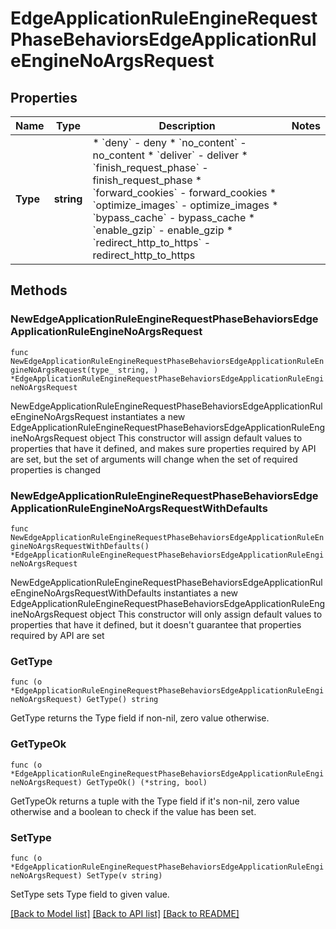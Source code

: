 # EdgeApplicationRuleEngineRequestPhaseBehaviorsEdgeApplicationRuleEngineNoArgsRequest

## Properties

Name | Type | Description | Notes
------------ | ------------- | ------------- | -------------
**Type** | **string** | * &#x60;deny&#x60; - deny * &#x60;no_content&#x60; - no_content * &#x60;deliver&#x60; - deliver * &#x60;finish_request_phase&#x60; - finish_request_phase * &#x60;forward_cookies&#x60; - forward_cookies * &#x60;optimize_images&#x60; - optimize_images * &#x60;bypass_cache&#x60; - bypass_cache * &#x60;enable_gzip&#x60; - enable_gzip * &#x60;redirect_http_to_https&#x60; - redirect_http_to_https | 

## Methods

### NewEdgeApplicationRuleEngineRequestPhaseBehaviorsEdgeApplicationRuleEngineNoArgsRequest

`func NewEdgeApplicationRuleEngineRequestPhaseBehaviorsEdgeApplicationRuleEngineNoArgsRequest(type_ string, ) *EdgeApplicationRuleEngineRequestPhaseBehaviorsEdgeApplicationRuleEngineNoArgsRequest`

NewEdgeApplicationRuleEngineRequestPhaseBehaviorsEdgeApplicationRuleEngineNoArgsRequest instantiates a new EdgeApplicationRuleEngineRequestPhaseBehaviorsEdgeApplicationRuleEngineNoArgsRequest object
This constructor will assign default values to properties that have it defined,
and makes sure properties required by API are set, but the set of arguments
will change when the set of required properties is changed

### NewEdgeApplicationRuleEngineRequestPhaseBehaviorsEdgeApplicationRuleEngineNoArgsRequestWithDefaults

`func NewEdgeApplicationRuleEngineRequestPhaseBehaviorsEdgeApplicationRuleEngineNoArgsRequestWithDefaults() *EdgeApplicationRuleEngineRequestPhaseBehaviorsEdgeApplicationRuleEngineNoArgsRequest`

NewEdgeApplicationRuleEngineRequestPhaseBehaviorsEdgeApplicationRuleEngineNoArgsRequestWithDefaults instantiates a new EdgeApplicationRuleEngineRequestPhaseBehaviorsEdgeApplicationRuleEngineNoArgsRequest object
This constructor will only assign default values to properties that have it defined,
but it doesn't guarantee that properties required by API are set

### GetType

`func (o *EdgeApplicationRuleEngineRequestPhaseBehaviorsEdgeApplicationRuleEngineNoArgsRequest) GetType() string`

GetType returns the Type field if non-nil, zero value otherwise.

### GetTypeOk

`func (o *EdgeApplicationRuleEngineRequestPhaseBehaviorsEdgeApplicationRuleEngineNoArgsRequest) GetTypeOk() (*string, bool)`

GetTypeOk returns a tuple with the Type field if it's non-nil, zero value otherwise
and a boolean to check if the value has been set.

### SetType

`func (o *EdgeApplicationRuleEngineRequestPhaseBehaviorsEdgeApplicationRuleEngineNoArgsRequest) SetType(v string)`

SetType sets Type field to given value.



[[Back to Model list]](../README.md#documentation-for-models) [[Back to API list]](../README.md#documentation-for-api-endpoints) [[Back to README]](../README.md)


